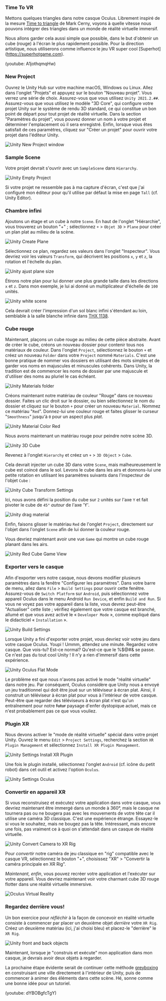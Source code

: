 ### Time To VR
Mettons quelques triangles dans notre casque Oculus. Librement inspiré de la mesure [Time to triangle](https://www.youtube.com/watch?v=ph8LyNIT9sg&t=162s) de Mark Cerny, voyons à quelle vitesse nous pouvons intégrer des triangles dans un monde de réalité virtuelle immersif.

Nous allons garder cela aussi simple que possible, dans le but d'obtenir un cube (rouge) à l'écran le plus rapidement possible. Pour la direction artistique, nous utiliserons comme influence le jeu VR super cool [Superhot] (https://superhotgame.com).

(youtube: A1jothqmqHw)

### New Project
Ouvrez le Unity Hub sur votre machine macOS, Windows ou Linux. Allez dans l'onglet "Projets" et appuyez sur le bouton "Nouveau projet". Vous verrez une série de choix. Assurez-vous que vous utilisez `Unity 2021.2.##`. Assurez-vous que vous utilisez le modèle "3D Core", qui configure votre projet Unity sur le système de rendu 3D standard, ce qui constitue un bon point de départ pour tout projet de réalité virtuelle. Dans la section "Paramètres du projet", vous pouvez donner un nom à votre projet et déterminer l'emplacement où il sera enregistré. Enfin, lorsque vous êtes satisfait de ces paramètres, cliquez sur "Créer un projet" pour ouvrir votre projet dans l'éditeur Unity.

![Unity New Project window](unity-new-project-window.jpg)

### Sample Scene
Votre projet devrait s'ouvrir avec un `SampleScene` dans `Hierarchy`.

![Unity Empty Project](unity-empty-project.png)

Si votre projet ne ressemble pas à ma capture d'écran, c'est que j'ai configuré mon éditeur pour qu'il utilise par défaut la mise en page `Tall` (cf. Unity Editor).

### Chambre infini
Ajoutons un étage et un cube à notre `Scene`. En haut de l'onglet "Hiérarchie", vous trouverez un bouton "+" ; sélectionnez `+` > `Objet 3D` > `Plane` pour créer un plan plat au milieu de la scène.

![Unity Create Plane](unity-create-plane.jpg)

Sélectionnez ce plan, regardez ses valeurs dans l'onglet "Inspecteur". Vous devriez voir les valeurs `Transform`, qui décrivent les positions `x`, `y` et `z`, la rotation et l'échelle du plan.

![Unity ajust plane size](unity-plane-100-1-100.png)

Étirons notre plan pour lui donner une plus grande taille dans les directions `x` et `z`. Dans mon exemple, je lui ai donné un multiplicateur d'échelle de `100` unités.

![Unity white scene](unity-white-scene.png)

Cela devrait créer l'impression d'un sol blanc infini s'étendant au loin, semblable à la salle blanche infinie dans [THX 1138](https://www.youtube.com/watch?v=nkQAhpLBok8).

### Cube rouge
Maintenant, plaçons un cube rouge au milieu de cette pièce abstraite. Avant de créer le cube, créons un nouveau dossier pour contenir tous nos matériaux de couleur. Dans l'onglet `Project`, sélectionnez le bouton `+` et créez un nouveau `Folder` dans votre `Project` nommé `Materials`. C'est une bonne pratique de nommer vos dossiers en utilisant des mots simples et de garder vos noms en majuscules et minuscules cohérents. Dans Unity, la tradition est de commencer les noms de dossier par une majuscule et d'utiliser des noms au pluriel le cas échéant.

![Unity Materials folder](unity-materials-folder.png)

Créons maintenant notre matériau de couleur "Rouge" dans ce nouveau dossier. Faites un clic droit sur le dossier, ou bien sélectionnez le nom du dossier et cliquez sur le bouton `+` pour créer un nouveau `Material`. Nommez ce matériau "`Red`". Donnez-lui une couleur rouge et faites glisser le curseur "`Smoothness`" jusqu'à `0` pour un aspect plus *plat*.

![Unity Material Color Red](unity-material-color-red.png)

Nous avons maintenant un matériau rouge pour peindre notre scène 3D.

![Unity 3D Cube](unity-create-cube.png)

Revenez à l'onglet `Hierarchy` et créez un `+` > `3D Object` > `Cube`.

Cela devrait injecter un cube 3D dans votre `Scene`, mais malheureusement le cube est coincé dans le sol. Levons le cube dans les airs et donnons-lui une petite rotation en utilisant les paramètres suivants dans l'inspecteur de l'objet `Cube` :

![Unity Cube Transform Settings](unity-3d-cube-transform.png)

Ici, nous avons défini la position du cube sur `2` unités sur l'axe `Y` et fait pivoter le cube de `45°` *autour* de l'axe 'Y'.

![Unity drag material](unity-drag-material.png)

Enfin, faisons glisser le matériau `Red` de l'onglet `Project`, directement sur l'objet dans l'onglet `Scene` afin de lui donner la couleur rouge.

Vous devriez maintenant avoir une vue `Game` qui montre un cube rouge planant dans les airs.

![Unity Red Cube Game View](unity-red-cube-game-view.png)

### Exporter vers le casque
Afin d'exporter vers notre casque, nous devons modifier plusieurs paramètres dans la fenêtre "Configurer les paramètres". Dans votre barre de menu, allez dans `File` > `Build Settings` pour ouvrir cette fenêtre. Assurez-vous de `Switch Platform` sur `Android`, puis sélectionnez votre appareil Oculus dans le menu Android `Run Device`, et enfin `Build and Run`. Si vous ne voyez pas votre appareil dans la liste, vous devrez peut-être "Actualiser" cette liste ; vérifiez également que votre casque est branché, allumé et que vous avez activé le « `Developer Mode` », comme expliqué dans le didacticiel « `Installation` ».

![Unity Build Settings](unity-build-settings.png)

Lorsque Unity a fini d'exporter votre projet, vous devriez voir votre jeu dans votre casque Oculus. Youpi ! Ummm, attendez une minute. Regardez votre casque. Que vois-tu? Est-ce normal? Qu'est-ce que le %$@#& se passe. Ce n'est pas du tout cool Unity ! Il n'y a rien d'immersif dans cette expérience.

![Unity Oculus Flat Mode](unity-oculus-flat-mode.png)

Le problème est que nous n'avons pas activé le mode "réalité virtuelle" dans notre jeu. Par conséquent, Oculus considère que Unity nous a envoyé un jeu traditionnel qui doit être joué sur un téléviseur à écran plat. Ainsi, il construit un téléviseur à écran plat pour vous à l'intérieur de votre casque. Peut-être que regarder des téléviseurs à écran plat n'est qu'un entraînement pour notre ~~futur~~ paysage d'enfer dystopique actuel, mais ce n'est probablement pas ce que vous vouliez.

### Plugin XR
Nous devons activer le "mode de réalité virtuelle" spécial dans votre projet Unity. Ouvrez le menu `Edit` > `Project Settings`, recherchez la section `XR Plugin Management` et sélectionnez `Install XR Plugin Management`.

![Unity Settings Install XR Plugin](unity-settings-xr-plugin.png)

Une fois le plugin installé, sélectionnez l'onglet `Android` (cf. icône du petit robot) dans cet outil et activez l'option `Oculus`.

![Unity Settings Oculus](unity-settings-android-oculus.png)

### Convertir en appareil XR
Si vous reconstruisez et exécutez votre application dans votre casque, vous devriez maintenant être immergé dans un monde à 360°, mais le casque ne tournera pas ou ne bougera pas avec les mouvements de votre tête car il utilise une caméra 3D classique. C'est une expérience étrange. Essayez-le si vous le souhaitez, mais ne bougez pas la tête. Intéressant, mais encore une fois, pas vraiment ce à quoi on s'attendait dans un casque de réalité virtuelle.

![Unity Convert Camera to XR Rig](unity-convert-to-xr-rig.png)

Pour *convertir* notre caméra de jeu classique en "rig" compatible avec le casque VR, sélectionnez le bouton "+", choisissez "XR" > "Convertir la caméra principale en XR Rig".

*Maintenant, enfin*, vous pouvez recréer votre application et l'exécuter sur votre appareil. Vous devriez maintenant voir votre charmant cube 3D rouge flotter dans une réalité virtuelle immersive.

![Oculus Virtual Reality](oculus-hello-xr.png)

### Regardez derrière vous!
Un bon exercice pour *réfléchir* à la façon de concevoir en réalité virtuelle consiste à commencer par placer un deuxième objet *derrière* votre `XR Rig`. Créez un deuxième matériau (ici, j'ai choisi bleu) et placez-le "derrière" le `XR Rig`.

![Unity front and back objects](unity-vr-front-back-objects.png)

Maintenant, lorsque je "construis et exécute" mon application dans mon casque, je devrais avoir deux objets à regarder.

La prochaine étape évidente serait de continuer cette méthode [greyboxing](https://www.youtube.com/watch?v=dYBOBgfcTgY) en construisant une ville directement à l'intérieur de Unity, puis de commencer à animer des éléments dans cette scène. Hé, sonne comme une bonne idée pour un tutoriel.

(youtube: dYBOBgfcTgY)